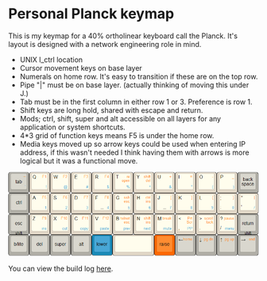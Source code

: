 # Personal Planck keymap

This is my keymap for a 40% ortholinear keyboard call the Planck. It's layout is designed with a network engineering role in mind.

- UNIX l_ctrl location
- Cursor movement keys on base layer
- Numerals on home row. It's easy to transition if these are on the top row.
- Pipe "|" must be on base layer. (actually thinking of moving this under J.)
- Tab must be in the first column in either row 1 or 3. Preference is row 1.
- Shift keys are long hold, shared with escape and return.
- Mods; ctrl, shift, super and alt accessible on all layers for any application or system shortcuts.
- 4*3 grid of function keys means F5 is under the home row.
- Media keys moved up so arrow keys could be used when entering IP address, if this wasn't needed I think having them with arrows is more logical but it was a functional move.

![planck](planck.png)

You can view the build log [here](http://imgur.com/a/YUMNN).

